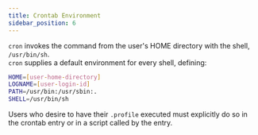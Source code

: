 ```yaml
---
title: Crontab Environment
sidebar_position: 6
---
```


`cron` invokes the command from the user's HOME directory with the shell, `/usr/bin/sh`.  
`cron` supplies a default environment for every shell, defining:
```bash
HOME=[user-home-directory]
LOGNAME=[user-login-id]
PATH=/usr/bin:/usr/sbin:.
SHELL=/usr/bin/sh
```
Users who desire to have their `.profile` executed must explicitly do so in the crontab entry or in a script called by the entry.
